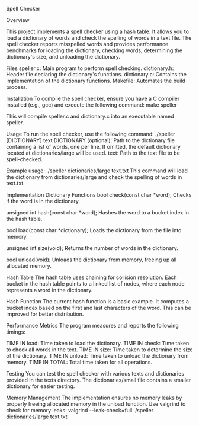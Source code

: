 Spell Checker

Overview

This project implements a spell checker using a hash table. It allows you to load a dictionary of words and check the spelling of words in a text file. The spell checker reports misspelled words and provides performance benchmarks for loading the dictionary, checking words, determining the dictionary's size, and unloading the dictionary.

Files
speller.c: Main program to perform spell checking.
dictionary.h: Header file declaring the dictionary's functions.
dictionary.c: Contains the implementation of the dictionary functions.
Makefile: Automates the build process.

Installation
To compile the spell checker, ensure you have a C compiler installed (e.g., gcc) and execute the following command:
make speller

This will compile speller.c and dictionary.c into an executable named speller.

Usage
To run the spell checker, use the following command:
./speller [DICTIONARY] text
DICTIONARY (optional): Path to the dictionary file containing a list of words, one per line. If omitted, the default dictionary located at dictionaries/large will be used.
text: Path to the text file to be spell-checked.

Example usage:
./speller dictionaries/large text.txt
This command will load the dictionary from dictionaries/large and check the spelling of words in text.txt.

Implementation
Dictionary Functions
bool check(const char *word);
Checks if the word is in the dictionary.

unsigned int hash(const char *word);
Hashes the word to a bucket index in the hash table.

bool load(const char *dictionary);
Loads the dictionary from the file into memory.

unsigned int size(void);
Returns the number of words in the dictionary.

bool unload(void);
Unloads the dictionary from memory, freeing up all allocated memory.

Hash Table
The hash table uses chaining for collision resolution. Each bucket in the hash table points to a linked list of nodes, where each node represents a word in the dictionary.

Hash Function
The current hash function is a basic example. It computes a bucket index based on the first and last characters of the word. This can be improved for better distribution.

Performance Metrics
The program measures and reports the following timings:

TIME IN load: Time taken to load the dictionary.
TIME IN check: Time taken to check all words in the text.
TIME IN size: Time taken to determine the size of the dictionary.
TIME IN unload: Time taken to unload the dictionary from memory.
TIME IN TOTAL: Total time taken for all operations.

Testing
You can test the spell checker with various texts and dictionaries provided in the texts directory. The dictionaries/small file contains a smaller dictionary for easier testing.

Memory Management
The implementation ensures no memory leaks by properly freeing allocated memory in the unload function. Use valgrind to check for memory leaks:
valgrind --leak-check=full ./speller dictionaries/large text.txt
